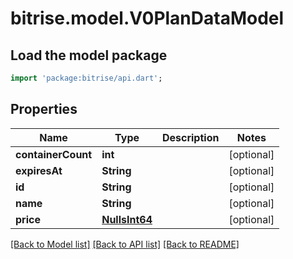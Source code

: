 # bitrise.model.V0PlanDataModel

## Load the model package
```dart
import 'package:bitrise/api.dart';
```

## Properties
Name | Type | Description | Notes
------------ | ------------- | ------------- | -------------
**containerCount** | **int** |  | [optional] 
**expiresAt** | **String** |  | [optional] 
**id** | **String** |  | [optional] 
**name** | **String** |  | [optional] 
**price** | [**NullsInt64**](NullsInt64.md) |  | [optional] 

[[Back to Model list]](../README.md#documentation-for-models) [[Back to API list]](../README.md#documentation-for-api-endpoints) [[Back to README]](../README.md)


